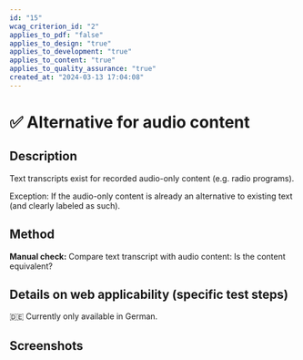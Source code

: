 ```yaml
---
id: "15"
wcag_criterion_id: "2"
applies_to_pdf: "false"
applies_to_design: "true"
applies_to_development: "true"
applies_to_content: "true"
applies_to_quality_assurance: "true"
created_at: "2024-03-13 17:04:08"
---
```


# ✅ Alternative for audio content

## Description

Text transcripts exist for recorded audio-only content (e.g. radio programs).

Exception: If the audio-only content is already an alternative to existing text (and clearly labeled as such).

## Method

**Manual check:** Compare text transcript with audio content: Is the content equivalent?

## Details on web applicability (specific test steps)

🇩🇪 Currently only available in German.

## Screenshots

